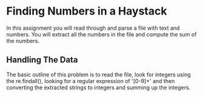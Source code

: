 # Finding Numbers in a Haystack

In this assignment you will read through and parse a file with text and numbers. You will extract all the numbers in the file and compute the sum of the numbers.
## Handling The Data
The basic outline of this problem is to read the file, look for integers using the re.findall(), looking for a regular expression of '[0-9]+' and then converting the extracted strings to integers and summing up the integers.
